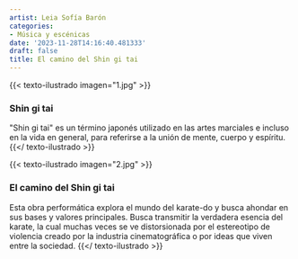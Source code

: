 ```yaml
---
artist: Leia Sofía Barón
categories:
- Música y escénicas
date: '2023-11-28T14:16:40.481333'
draft: false
title: El camino del Shin gi tai
---
```

{{< texto-ilustrado imagen="1.jpg" >}}
### Shin gi tai

"Shin gi tai" es un término japonés utilizado en las artes marciales e incluso en la vida en general, para referirse a la unión de mente, cuerpo y espíritu.
{{</ texto-ilustrado >}}

{{< texto-ilustrado imagen="2.jpg" >}}
### El camino del Shin gi tai

Esta obra performática explora el mundo del karate-do y busca ahondar en sus bases y valores principales. Busca transmitir la verdadera esencia del karate, la cual muchas veces se ve distorsionada por el estereotipo de violencia creado por la industria cinematográfica o por ideas que viven entre la sociedad.
{{</ texto-ilustrado >}}
